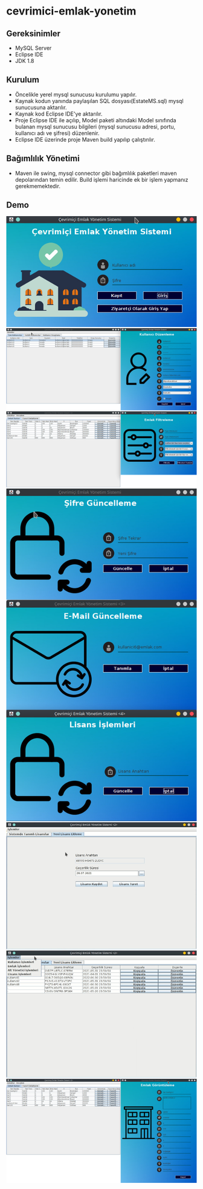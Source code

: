 # cevrimici-emlak-yonetim

## Gereksinimler
  - MySQL Server
  - Eclipse IDE
  - JDK 1.8
## Kurulum
  - Öncelikle yerel mysql sunucusu kurulumu yapılır.
  - Kaynak kodun yanında paylaşılan SQL dosyası(EstateMS.sql) mysql sunucusuna aktarılır.
  - Kaynak kod Eclipse IDE'ye aktarılır.
  - Proje Eclipse IDE ile açılıp, Model paketi altındaki Model sınıfında bulanan mysql sunucusu bilgileri (mysql sunucusu adresi, portu, kullanıcı adı ve şifresi) düzenlenir.
  - Eclipse IDE üzerinde proje Maven build yapılıp çalıştırılır.
## Bağımlılık Yönetimi
  - Maven ile swing, mysql connector gibi bağımlılık paketleri maven depolarından temin edilir. Build işlemi haricinde ek bir işlem yapmanız gerekmemektedir.
## Demo
![alt text](./assets/img/1.jpg)
![alt text](./assets/img/2.jpg)
![alt text](./assets/img/3.jpg)
![alt text](./assets/img/4.jpg)
![alt text](./assets/img/5.jpg)
![alt text](./assets/img/6.jpg)
![alt text](./assets/img/7.jpg)
